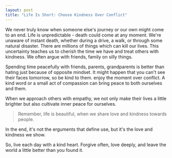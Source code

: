 ```yaml
---
layout: post
title: "Life Is Short: Choose Kindness Over Conflict"
---
```


We never truly know when someone else's journey or our own might come to an end. Life is unpredictable - death could come at any moment. We're unaware of instant death, whether during a drive, a walk, or through some natural disaster. There are millions of things which can kill our lives. This uncertainty teaches us to cherish the time we have and treat others with kindness. We often argue with friends, family on silly things.

Spending time peacefully with friends, parents, grandparents is better than hating just because of opposite mindset. It might happen that you can't see their faces tomorrow, so be kind to them. enjoy the moment over conflict. A kind word or a small act of compassion can bring peace to both ourselves and them.

When we approach others with empathy, we not only make their lives a little brighter but also cultivate inner peace for ourselves.

> Remember, life is beautiful, when we share love and kindness towards people. 

In the end, it's not the erguments that define use, but it's the love and kindness we show.

So, live each day with a kind heart. Forgive often, love deeply, and leave the world a little better than you found it.


